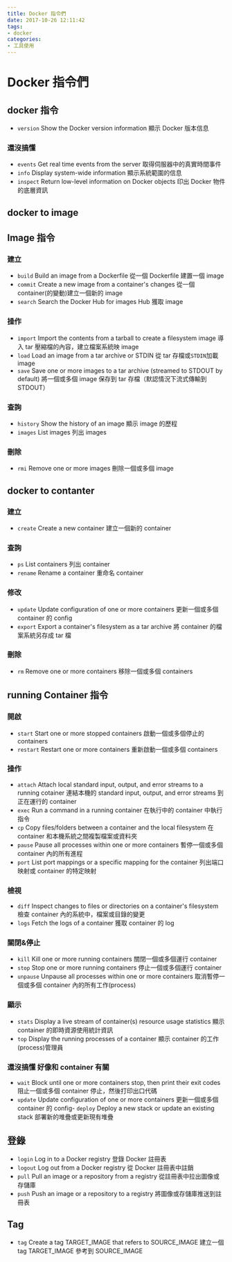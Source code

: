```yaml
---
title: Docker 指令們
date: 2017-10-26 12:11:42
tags: 
- docker
categories: 
- 工具使用
---
```


# Docker 指令們

## docker 指令

- `version`
  Show the Docker version information
  顯示 Docker 版本信息

### 還沒搞懂

- `events`
  Get real time events from the server
  取得伺服器中的真實時間事件
- `info`
  Display system-wide information
  顯示系統範圍的信息
- `inspect`
  Return low-level information on Docker objects
  印出 Docker 物件的底層資訊

## docker to image

## Image 指令

### 建立

- `build`
  Build an image from a Dockerfile
  從一個 Dockerfile 建置一個 image
- `commit`
  Create a new image from a container's changes
  從一個 container(的變動)建立一個新的 image
- `search`
  Search the Docker Hub for images
  Hub 獲取 image

### 操作

- `import`
  Import the contents from a tarball to create a filesystem image
  導入 tar 壓縮檔的內容，建立檔案系統映 image
- `load`
  Load an image from a tar archive or STDIN
  從 tar 存檔或`STDIN`加載 image
- `save`
  Save one or more images to a tar archive (streamed to STDOUT by default)
  將一個或多個 image 保存到 tar 存檔（默認情況下流式傳輸到 STDOUT）

### 查詢

- `history`
  Show the history of an image
  顯示 image 的歷程
- `images`
  List images
  列出 images

### 刪除

- `rmi`
  Remove one or more images
  刪除一個或多個 image

## docker to contanter

### 建立

- `create`
  Create a new container
  建立一個新的 container

### 查詢

- `ps`
  List containers
  列出 container
- `rename`
  Rename a container
  重命名 container

### 修改

- `update`
  Update configuration of one or more containers
  更新一個或多個 container 的 config
- `export`
  Export a container's filesystem as a tar archive
  將 container 的檔案系統另存成 tar 檔

### 刪除

- `rm`
  Remove one or more containers
  移除一個或多個 containers

## running Container 指令

### 開啟

- `start`
  Start one or more stopped containers
  啟動一個或多個停止的 containers
- `restart`
  Restart one or more containers
  重新啟動一個或多個 containers

### 操作

- `attach`
  Attach local standard input, output, and error streams to a running cotainer
  連結本機的 standard input, output, and error streams 到正在運行的 container
- `exec`
  Run a command in a running container
  在執行中的 container 中執行指令
- `cp`
  Copy files/folders between a container and the local filesystem
  在 container 和本機系統之間複製檔案或資料夾
- `pause`
  Pause all processes within one or more containers
  暫停一個或多個 container 內的所有進程
- `port`
  List port mappings or a specific mapping for the container
  列出端口映射或 container 的特定映射

### 檢視

- `diff`
  Inspect changes to files or directories on a container's filesystem
  檢查 container 內的系統中，檔案或目錄的變更
- `logs`
  Fetch the logs of a container
  獲取 container 的 log

### 關閉&停止

- `kill`
  Kill one or more running containers
  關閉一個或多個運行 container
- `stop`
  Stop one or more running containers
  停止一個或多個運行 container
- `unpause`
  Unpause all processes within one or more containers
  取消暫停一個或多個 container 內的所有工作(process)

### 顯示

- `stats`
  Display a live stream of container(s) resource usage statistics
  顯示 container 的即時資源使用統計資訊
- `top`
  Display the running processes of a container
  顯示 container 的工作(process)管理員

### 還沒搞懂 好像和 container 有關

- `wait`
  Block until one or more containers stop, then print their exit codes
  阻止一個或多個 container 停止，然後打印出口代碼
- `update`
  Update configuration of one or more containers
  更新一個或多個 container 的 config- `deploy`
  Deploy a new stack or update an existing stack
  部署新的堆疊或更新現有堆疊

## 登錄

- `login`
  Log in to a Docker registry
  登錄 Docker 註冊表
- `logout`
  Log out from a Docker registry
  從 Docker 註冊表中註銷
- `pull`
  Pull an image or a repository from a registry
  從註冊表中拉出圖像或存儲庫
- `push`
  Push an image or a repository to a registry
  將圖像或存儲庫推送到註冊表

## Tag

- `tag`
  Create a tag TARGET_IMAGE that refers to SOURCE_IMAGE
  建立一個 tag TARGET_IMAGE 參考到 SOURCE_IMAGE
